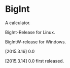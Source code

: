 # BigInt
A calculator.

BigInt-Release for Linux.

BigIntW-release for Windows.

[2015.3.16] 0.0 

[2015.3.14] 0.0 first released.
